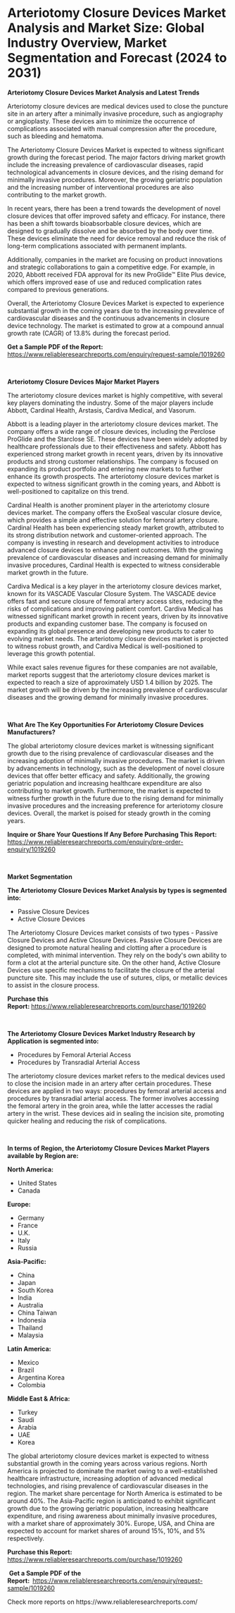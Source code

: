 <p><h1>Arteriotomy Closure Devices Market Analysis and Market Size: Global Industry Overview, Market Segmentation and Forecast (2024 to 2031)</h1></p><p><strong>Arteriotomy Closure Devices Market Analysis and Latest Trends</strong></p>
<p><p>Arteriotomy closure devices are medical devices used to close the puncture site in an artery after a minimally invasive procedure, such as angiography or angioplasty. These devices aim to minimize the occurrence of complications associated with manual compression after the procedure, such as bleeding and hematoma.</p><p>The Arteriotomy Closure Devices Market is expected to witness significant growth during the forecast period. The major factors driving market growth include the increasing prevalence of cardiovascular diseases, rapid technological advancements in closure devices, and the rising demand for minimally invasive procedures. Moreover, the growing geriatric population and the increasing number of interventional procedures are also contributing to the market growth.</p><p>In recent years, there has been a trend towards the development of novel closure devices that offer improved safety and efficacy. For instance, there has been a shift towards bioabsorbable closure devices, which are designed to gradually dissolve and be absorbed by the body over time. These devices eliminate the need for device removal and reduce the risk of long-term complications associated with permanent implants.</p><p>Additionally, companies in the market are focusing on product innovations and strategic collaborations to gain a competitive edge. For example, in 2020, Abbott received FDA approval for its new ProGlide™ Elite Plus device, which offers improved ease of use and reduced complication rates compared to previous generations.</p><p>Overall, the Arteriotomy Closure Devices Market is expected to experience substantial growth in the coming years due to the increasing prevalence of cardiovascular diseases and the continuous advancements in closure device technology. The market is estimated to grow at a compound annual growth rate (CAGR) of 13.8% during the forecast period.</p></p>
<p><strong>Get a Sample PDF of the Report:&nbsp;</strong> <a href="https://www.reliableresearchreports.com/enquiry/request-sample/1019260">https://www.reliableresearchreports.com/enquiry/request-sample/1019260</a></p>
<p>&nbsp;</p>
<p><strong>Arteriotomy Closure Devices Major Market Players</strong></p>
<p><p>The arteriotomy closure devices market is highly competitive, with several key players dominating the industry. Some of the major players include Abbott, Cardinal Health, Arstasis, Cardiva Medical, and Vasorum.</p><p>Abbott is a leading player in the arteriotomy closure devices market. The company offers a wide range of closure devices, including the Perclose ProGlide and the Starclose SE. These devices have been widely adopted by healthcare professionals due to their effectiveness and safety. Abbott has experienced strong market growth in recent years, driven by its innovative products and strong customer relationships. The company is focused on expanding its product portfolio and entering new markets to further enhance its growth prospects. The arteriotomy closure devices market is expected to witness significant growth in the coming years, and Abbott is well-positioned to capitalize on this trend.</p><p>Cardinal Health is another prominent player in the arteriotomy closure devices market. The company offers the ExoSeal vascular closure device, which provides a simple and effective solution for femoral artery closure. Cardinal Health has been experiencing steady market growth, attributed to its strong distribution network and customer-oriented approach. The company is investing in research and development activities to introduce advanced closure devices to enhance patient outcomes. With the growing prevalence of cardiovascular diseases and increasing demand for minimally invasive procedures, Cardinal Health is expected to witness considerable market growth in the future.</p><p>Cardiva Medical is a key player in the arteriotomy closure devices market, known for its VASCADE Vascular Closure System. The VASCADE device offers fast and secure closure of femoral artery access sites, reducing the risks of complications and improving patient comfort. Cardiva Medical has witnessed significant market growth in recent years, driven by its innovative products and expanding customer base. The company is focused on expanding its global presence and developing new products to cater to evolving market needs. The arteriotomy closure devices market is projected to witness robust growth, and Cardiva Medical is well-positioned to leverage this growth potential.</p><p>While exact sales revenue figures for these companies are not available, market reports suggest that the arteriotomy closure devices market is expected to reach a size of approximately USD 1.4 billion by 2025. The market growth will be driven by the increasing prevalence of cardiovascular diseases and the growing demand for minimally invasive procedures.</p></p>
<p>&nbsp;</p>
<p><strong>What Are The Key Opportunities For Arteriotomy Closure Devices Manufacturers?</strong></p>
<p><p>The global arteriotomy closure devices market is witnessing significant growth due to the rising prevalence of cardiovascular diseases and the increasing adoption of minimally invasive procedures. The market is driven by advancements in technology, such as the development of novel closure devices that offer better efficacy and safety. Additionally, the growing geriatric population and increasing healthcare expenditure are also contributing to market growth. Furthermore, the market is expected to witness further growth in the future due to the rising demand for minimally invasive procedures and the increasing preference for arteriotomy closure devices. Overall, the market is poised for steady growth in the coming years.</p></p>
<p><strong>Inquire or Share Your Questions If Any Before Purchasing This Report:</strong> <a href="https://www.reliableresearchreports.com/enquiry/pre-order-enquiry/1019260">https://www.reliableresearchreports.com/enquiry/pre-order-enquiry/1019260</a></p>
<p>&nbsp;</p>
<p><strong>Market Segmentation</strong></p>
<p><strong>The Arteriotomy Closure Devices Market Analysis by types is segmented into:</strong></p>
<p><ul><li>Passive Closure Devices</li><li>Active Closure Devices</li></ul></p>
<p><p>The Arteriotomy Closure Devices market consists of two types - Passive Closure Devices and Active Closure Devices. Passive Closure Devices are designed to promote natural healing and clotting after a procedure is completed, with minimal intervention. They rely on the body's own ability to form a clot at the arterial puncture site. On the other hand, Active Closure Devices use specific mechanisms to facilitate the closure of the arterial puncture site. This may include the use of sutures, clips, or metallic devices to assist in the closure process.</p></p>
<p><strong>Purchase this Report:&nbsp;</strong><a href="https://www.reliableresearchreports.com/purchase/1019260">https://www.reliableresearchreports.com/purchase/1019260</a></p>
<p>&nbsp;</p>
<p><strong>The Arteriotomy Closure Devices Market Industry Research by Application is segmented into:</strong></p>
<p><ul><li>Procedures by Femoral Arterial Access</li><li>Procedures by Transradial Arterial Access</li></ul></p>
<p><p>The arteriotomy closure devices market refers to the medical devices used to close the incision made in an artery after certain procedures. These devices are applied in two ways: procedures by femoral arterial access and procedures by transradial arterial access. The former involves accessing the femoral artery in the groin area, while the latter accesses the radial artery in the wrist. These devices aid in sealing the incision site, promoting quicker healing and reducing the risk of complications.</p></p>
<p>&nbsp;</p>
<p><strong>In terms of Region, the Arteriotomy Closure Devices Market Players available by Region are:</strong></p>
<p>
    <p> <strong> North America: </strong>
        <ul>
            <li>United States</li>
            <li>Canada</li>
        </ul>
        </p> 
    <p> <strong> Europe: </strong>
        <ul>
            <li>Germany</li>
            <li>France</li>
            <li>U.K.</li>
            <li>Italy</li>
            <li>Russia</li>
        </ul>
        </p> 
    <p> <strong> Asia-Pacific: </strong>
        <ul>
            <li>China</li>
            <li>Japan</li>
            <li>South Korea</li>
            <li>India</li>
            <li>Australia</li>
            <li>China Taiwan</li>
            <li>Indonesia</li>
            <li>Thailand</li>
            <li>Malaysia</li>
        </ul>
        </p> 
    <p> <strong> Latin America: </strong>
        <ul>
            <li>Mexico</li>
            <li>Brazil</li>
            <li>Argentina Korea</li>
            <li>Colombia</li>
        </ul>
        </p> 
    <p> <strong> Middle East & Africa: </strong>
        <ul>
            <li>Turkey</li>
            <li>Saudi</li>
            <li>Arabia</li>
            <li>UAE</li>
            <li>Korea</li>
        </ul>
    </p>
    </p>
<p><p>The global arteriotomy closure devices market is expected to witness substantial growth in the coming years across various regions. North America is projected to dominate the market owing to a well-established healthcare infrastructure, increasing adoption of advanced medical technologies, and rising prevalence of cardiovascular diseases in the region. The market share percentage for North America is estimated to be around 40%. The Asia-Pacific region is anticipated to exhibit significant growth due to the growing geriatric population, increasing healthcare expenditure, and rising awareness about minimally invasive procedures, with a market share of approximately 30%. Europe, USA, and China are expected to account for market shares of around 15%, 10%, and 5% respectively.</p></p>
<p><strong>Purchase this Report: </strong><a href="https://www.reliableresearchreports.com/purchase/1019260">https://www.reliableresearchreports.com/purchase/1019260</a></p>
<p>&nbsp;<strong>Get a Sample PDF of the Report:&nbsp;&nbsp;</strong><a href="https://www.reliableresearchreports.com/enquiry/request-sample/1019260">https://www.reliableresearchreports.com/enquiry/request-sample/1019260</a></p>
<p><strong></strong></p>
<p>Check more reports on https://www.reliableresearchreports.com/</p>